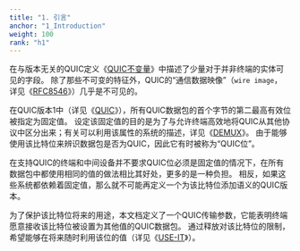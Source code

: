 ```yaml
---
title: "1. 引言"
anchor: "1_Introduction"
weight: 100
rank: "h1"
---
```


在与版本无关的QUIC定义《[QUIC不变量](../RFC8999_Chinese_Simplified)》中描述了少量对于并非终端的实体可见的字段。
除了那些不可变的特征外，QUIC的“通信数据映像”（`wire image`， 详见《[RFC8546](https://www.rfc-editor.org/info/rfc8546)》）几乎是不可见的。

在QUIC版本1中（详见《[QUIC](../RFC9000_Chinese_Simplified)》），所有QUIC数据包的首个字节的第二最高有效位被指定为固定值。
设定该固定值的目的是为了与允许终端高效地将QUIC从其他协议中区分出来；有关可以利用该属性的系统的描述，详见《[DEMUX](https://datatracker.ietf.org/doc/html/draft-ietf-avtcore-rfc7983bis-06)》。
由于能够使用该比特位来辨识数据包是否为QUIC，因此它有时被称为“QUIC位”。

在支持QUIC的终端和中间设备并不要求QUIC位必须是固定值的情况下，在所有数据包中都使用相同的值的做法相比其好处，更多的是一种负担。
相反，如果这些系统都依赖着固定值，那么就不可能再定义一个为该比特位添加语义的QUIC版本。

为了保护该比特位将来的用途，本文档定义了一个QUIC传输参数，它能表明终端愿意接收该比特位被设置为其他值的QUIC数据包。
通过释放对该比特位的限制，希望能够在将来随时利用该位的值（详见《[USE-IT](https://www.rfc-editor.org/info/rfc9170)》）。
